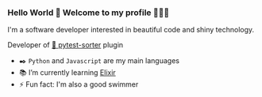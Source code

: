### Hello World 👋 Welcome to my profile 👨🏻‍💻

I'm a software developer interested in beautiful code and shiny technology.

Developer of [🧩 pytest-sorter](https://github.com/AndreMicheletti/pytest-sorter) plugin

- ✒️ `Python` and `Javascript` are my main languages
- 📚 I’m currently learning [Elixir](https://elixir-lang.org/)
- ⚡ Fun fact: I'm also a good swimmer 

